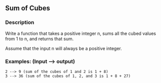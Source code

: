 ## Sum of Cubes

### Description

Write a function that takes a positive integer n, sums all the cubed values from 1 to n, and returns that sum.

Assume that the input n will always be a positive integer.

### Examples: (Input --> output)
```
2 --> 9 (sum of the cubes of 1 and 2 is 1 + 8)
3 --> 36 (sum of the cubes of 1, 2, and 3 is 1 + 8 + 27)
```